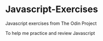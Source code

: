 # Javascript-Exercises
Javascript exercises from The Odin Project

To help me practice and review Javascript
